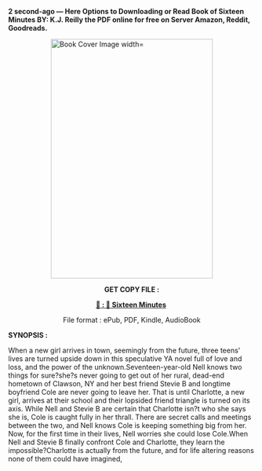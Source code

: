<p><strong>2 second-ago &mdash; Here Options to Downloading or Read Book of Sixteen Minutes BY: K.J. Reilly the PDF online for free on Server Amazon, Reddit, Goodreads.</strong></p><p><a href="https://uk.ebookarea.xyz/?book=205435914-sixteen-minutes"><img style="display: block; margin-left: auto; margin-right: auto;" src="https://i.gr-assets.com/images/S/compressed.photo.goodreads.com/books/1710616774l/205435914.jpg" alt="Book Cover Image width=" width="330" height="488" /></a></p><p style="text-align: center;"><strong>GET COPY FILE :</strong></p><p style="text-align: center;"><strong><a href="https://uk.ebookarea.xyz/?book=205435914-sixteen-minutes" target="_blank" rel="noopener">📢 : 🔗 Sixteen Minutes</a>&nbsp;</strong></p><p style="text-align: center;">File format : ePub, PDF, Kindle, AudioBook</p><p><strong>SYNOPSIS :</strong></p><p>When a new girl arrives in town, seemingly from the future, three teens' lives are turned upside down in this speculative YA novel full of love and loss, and the power of the unknown.Seventeen-year-old Nell knows two things for sure?she?s never going to get out of her rural, dead-end hometown of Clawson, NY and her best friend Stevie B and longtime boyfriend Cole are never going to leave her. That is until Charlotte, a new girl, arrives at their school and their lopsided friend triangle is turned on its axis. While Nell and Stevie B are certain that Charlotte isn?t who she says she is, Cole is caught fully in her thrall. There are secret calls and meetings between the two, and Nell knows Cole is keeping something big from her. Now, for the first time in their lives, Nell worries she could lose Cole.When Nell and Stevie B finally confront Cole and Charlotte, they learn the impossible?Charlotte is actually from the future, and for life altering reasons none of them could have imagined, </p>
